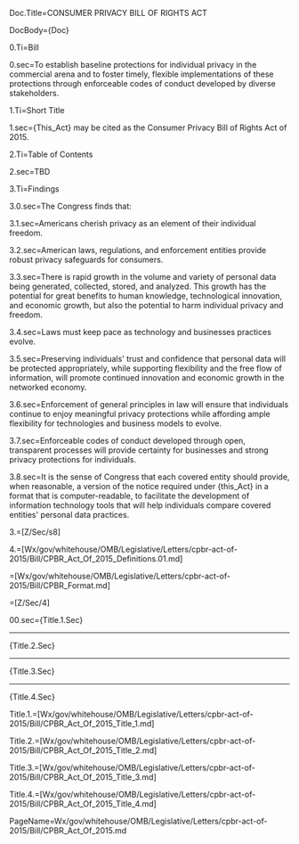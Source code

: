 Doc.Title=CONSUMER PRIVACY BILL OF RIGHTS ACT

DocBody={Doc}

0.Ti=Bill

0.sec=To establish baseline protections for individual privacy in the commercial arena and to foster timely, flexible implementations of these protections through enforceable codes of conduct developed by diverse stakeholders.

1.Ti=Short Title

1.sec={This_Act} may be cited as the Consumer Privacy Bill of Rights Act of 2015.

2.Ti=Table of Contents

2.sec=TBD

3.Ti=Findings

3.0.sec=The Congress finds that:

3.1.sec=Americans cherish privacy as an element of their individual freedom.

3.2.sec=American laws, regulations, and enforcement entities provide robust privacy safeguards for consumers.

3.3.sec=There is rapid growth in the volume and variety of personal data being generated, collected, stored, and analyzed. This growth has the potential for great benefits to human knowledge, technological innovation, and economic growth, but also the potential to harm individual privacy and freedom.

3.4.sec=Laws must keep pace as technology and businesses practices evolve.

3.5.sec=Preserving individuals' trust and confidence that personal data will be protected appropriately, while supporting flexibility and the free flow of information, will promote continued innovation and economic growth in the networked economy.

3.6.sec=Enforcement of general principles in law will ensure that individuals continue to enjoy meaningful privacy protections while affording ample flexibility for technologies and business models to evolve.

3.7.sec=Enforceable codes of conduct developed through open, transparent processes will provide certainty for businesses and strong privacy protections for individuals.

3.8.sec=It is the sense of Congress that each covered entity should provide, when reasonable, a version of the notice required under {this_Act} in a format that is computer-readable, to facilitate the development of information technology tools that will help individuals compare covered entities' personal data practices.

3.=[Z/Sec/s8]

4.=[Wx/gov/whitehouse/OMB/Legislative/Letters/cpbr-act-of-2015/Bill/CPBR_Act_Of_2015_Definitions.01.md]

=[Wx/gov/whitehouse/OMB/Legislative/Letters/cpbr-act-of-2015/Bill/CPBR_Format.md]

=[Z/Sec/4]

00.sec={Title.1.Sec}<hr>{Title.2.Sec}<hr>{Title.3.Sec}<hr>{Title.4.Sec}

Title.1.=[Wx/gov/whitehouse/OMB/Legislative/Letters/cpbr-act-of-2015/Bill/CPBR_Act_Of_2015_Title_1.md]

Title.2.=[Wx/gov/whitehouse/OMB/Legislative/Letters/cpbr-act-of-2015/Bill/CPBR_Act_Of_2015_Title_2.md]

Title.3.=[Wx/gov/whitehouse/OMB/Legislative/Letters/cpbr-act-of-2015/Bill/CPBR_Act_Of_2015_Title_3.md]

Title.4.=[Wx/gov/whitehouse/OMB/Legislative/Letters/cpbr-act-of-2015/Bill/CPBR_Act_Of_2015_Title_4.md]

PageName=Wx/gov/whitehouse/OMB/Legislative/Letters/cpbr-act-of-2015/Bill/CPBR_Act_Of_2015.md